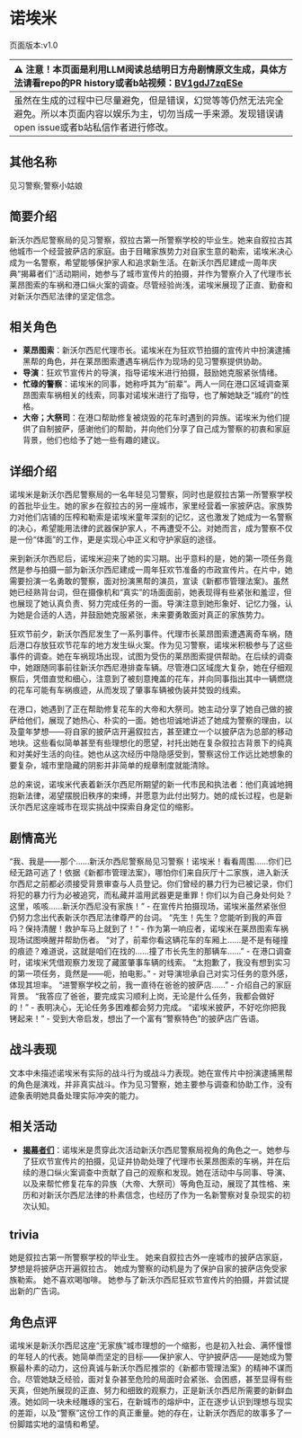 # 诺埃米
页面版本:v1.0
 

| :warning: 注意！本页面是利用LLM阅读总结明日方舟剧情原文生成，具体方法请看repo的PR history或者b站视频：[BV1gdJ7zqESe](https://www.bilibili.com/video/BV1gdJ7zqESe/)         |
|:----------------------------|
| 虽然在生成的过程中已尽量避免，但是错误，幻觉等等仍然无法完全避免。所以本页面内容以娱乐为主，切勿当成一手来源。发现错误请open issue或者b站私信作者进行修改。|



## 其他名称
见习警察;警察小姑娘
## 简要介绍
新沃尔西尼警察局的见习警察，叙拉古第一所警察学校的毕业生。她来自叙拉古其他城市一个经营披萨店的家庭。由于目睹家族势力对自家生意的勒索，诺埃米决心成为一名警察，希望能够保护家人和追求新生活。在新沃尔西尼建成一周年庆典“揭幕者们”活动期间，她参与了城市宣传片的拍摄，并作为警察介入了代理市长莱昂图索的车祸和港口纵火案的调查。尽管经验尚浅，诺埃米展现了正直、勤奋和对新沃尔西尼法律的坚定信念。
## 相关角色
-   **莱昂图索**：新沃尔西尼代理市长。诺埃米在为狂欢节拍摄的宣传片中扮演逮捕黑帮的角色，并在莱昂图索遭遇车祸后作为现场的见习警察提供协助。
-   **导演**：狂欢节宣传片的导演，指导诺埃米进行拍摄，鼓励她克服紧张情绪。
-   **忙碌的警察**：诺埃米的同事，她称呼其为“前辈”。两人一同在港口区域调查莱昂图索车祸相关的线索，同事对诺埃米进行了指导，也了解她缺乏“城府”的性格。
-   **大帝；大祭司**：在港口帮助修复被烧毁的花车时遇到的异族。诺埃米为他们提供了自制披萨，感谢他们的帮助，并向他们分享了自己成为警察的初衷和家庭背景，他们也给予了她一些有趣的建议。
## 详细介绍
诺埃米是新沃尔西尼警察局的一名年轻见习警察，同时也是叙拉古第一所警察学校的首批毕业生。她的家乡在叙拉古的另一座城市，家里经营着一家披萨店。家族势力对他们店铺的压榨和勒索是诺埃米童年深刻的记忆，这也激发了她成为一名警察的决心，希望能用法律的武器保护家人，不再遭受不公。对她而言，成为警察不仅是一份“体面”的工作，更是实现心中正义和守护家庭的途径。

来到新沃尔西尼后，诺埃米迎来了她的实习期。出乎意料的是，她的第一项任务竟然是参与拍摄一部为新沃尔西尼建成一周年狂欢节准备的市政宣传片。在片中，她需要扮演一名勇敢的警察，面对扮演黑帮的演员，宣读《新都市管理法案》。虽然她已经熟背台词，但在摄像机和“真实”的场面面前，她表现得有些紧张和羞涩，但也展现了她认真负责、努力完成任务的一面。导演注意到她形象好、记忆力强，认为她是合适的人选，并鼓励她克服紧张，未来要勇敢面对真正的家族势力。

狂欢节前夕，新沃尔西尼发生了一系列事件。代理市长莱昂图索遭遇离奇车祸，随后港口存放狂欢节花车的地方发生纵火案。作为见习警察，诺埃米积极参与了这些事件的调查。她在车祸现场出现，试图为受伤的莱昂图索提供帮助。在后续的调查中，她跟随同事前往新沃尔西尼港排查车辆。尽管港口区域庞大复杂，她在仔细观察后，凭借直觉和细心，注意到了被刻意掩盖的花车，并向同事指出其中一辆燃烧的花车可能有车祸痕迹，从而发现了肇事车辆被伪装并焚毁的线索。

在港口，她遇到了正在帮助修复花车的大帝和大祭司。她主动分享了她自己做的披萨给他们，展现了她热心、朴实的一面。她也坦诚地讲述了她成为警察的理由，以及童年梦想——将自家的披萨店开遍叙拉古，甚至建立一个以披萨店为总部的移动地块。这些看似简单甚至有些理想化的愿望，衬托出她在复杂叙拉古背景下的纯真和对美好生活的向往。她也从这次经历中隐隐感受到，警察这份工作远比她想象的要复杂，城市里隐藏的阴影并非简单的规章制度就能清除。

总的来说，诺埃米代表着新沃尔西尼所期望的新一代市民和执法者：他们真诚地拥抱新法律，渴望摆脱旧秩序的束缚，并愿意为此付出努力。她的成长过程，也是新沃尔西尼这座城市在现实挑战中探索自身定位的缩影。
## 剧情高光
“我、我是——那个......新沃尔西尼警察局见习警察！诺埃米！看看周围......你们已经无路可逃了！依据《新都市管理法案》，哪怕你们来自灰厅十二家族，进入新沃尔西尼之前都必须接受背景审查与人员登记。你们曾经的暴力行为已被记录，你们将犯的暴力行为必被追究，而私藏并滥用武器更是重罪！你们以为自己身处何处？这里，咳咳......新沃尔西尼没有家族！” - 在宣传片拍摄现场，诺埃米虽然紧张但仍努力念出代表新沃尔西尼法律尊严的台词。
“先生！先生？您能听到我的声音吗？保持清醒！救护车马上就到了！” - 作为第一响应者，诺埃米在莱昂图索车祸现场试图唤醒并帮助伤者。
“对了，前辈你看这辆花车的车厢上......是不是有碰撞的痕迹？难道说，这就是咱们在找的......撞了市长先生的那辆车......” - 在港口调查时，诺埃米凭借观察力发现了藏匿肇事车辆的线索。
“太抱歉了，我没有想到实习的第一项任务，竟然是——呃，拍电影。” - 对导演坦承自己对实习任务的意外感，体现其坦率。
“进警察学校之前，我一直待在爸爸的披萨店......” - 介绍自己的家庭背景。
“我答应了爸爸，要完成实习顺利上岗，无论是什么任务，我都会做好的！” - 表明决心，无论任务多困难都会努力完成。
“诺埃米披萨，不好吃你把我铐起来！” - 受到大帝启发，想出了一个富有“警察特色”的披萨店广告语。
## 战斗表现
文本中未描述诺埃米有实际的战斗行为或战斗力表现。她在宣传片中扮演逮捕黑帮的角色是演戏，并非真实战斗。作为见习警察，她主要参与调查和协助工作，没有迹象表明她具备处理实际冲突的能力。
## 相关活动
-   **[揭幕者们](../stories/act38side.md)**：诺埃米是贯穿此次活动新沃尔西尼警察局视角的角色之一。她参与了狂欢节宣传片的拍摄，见证并协助处理了代理市长莱昂图索的车祸，并在后续的港口纵火案调查中贡献了自己的观察和发现。她在活动中与同事、导演、以及来帮忙修复花车的异族（大帝、大祭司）等角色互动，展现了其性格、来历和对新沃尔西尼法律的朴素信念，也经历了作为一名新警察对复杂现实的初次认知。
## trivia
她是叙拉古第一所警察学校的毕业生。
她来自叙拉古外一座城市的披萨店家庭，梦想是将披萨店开遍叙拉古。
她成为警察的动机是为了保护自家的披萨店免受家族勒索。
她不喜欢喝咖啡。
她参与了新沃尔西尼狂欢节宣传片的拍摄，并尝试提出新的广告词。
## 角色点评
诺埃米是新沃尔西尼这座“无家族”城市理想的一个缩影，也是初入社会、满怀憧憬的年轻人的代表。她简单而坚定的目标——保护家人、守护披萨店——是她成为警察最朴素的动力，这份真诚与新沃尔西尼推崇的《新都市管理法案》的精神不谋而合。尽管她缺乏经验，面对复杂甚至危险的局面时会紧张、会困惑，甚至显得有些天真，但她所展现的正直、努力和细致的观察力，正是新沃尔西尼所需要的新鲜血液。她如同一块未经雕琢的宝石，在新城市的熔炉中，正在逐步认识到理想与现实的差距，以及“警察”这份工作的真正重量。她的存在，让新沃尔西尼的故事多了一份脚踏实地的温情和希望。